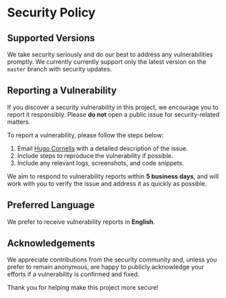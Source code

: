 # Security Policy

## Supported Versions

We take security seriously and do our best to address any
vulnerabilities promptly.  We currently currently support only the
latest version on the ``master`` branch with security updates.


## Reporting a Vulnerability

If you discover a security vulnerability in this project, we encourage
you to report it responsibly.  Please **do not** open a public issue
for security-related matters.

To report a vulnerability, please follow the steps below:

1. Email [Hugo Cornelis](mailto:hugo.cornelis@gmail.com) with a
   detailed description of the issue.
2. Include steps to reproduce the vulnerability if possible.
3. Include any relevant logs, screenshots, and code snippets.

We aim to respond to vulnerability reports within **5 business days**,
and will work with you to verify the issue and address it as quickly
as possible.


## Preferred Language

We prefer to receive vulnerability reports in **English**.


## Acknowledgements

We appreciate contributions from the security community and, unless
you prefer to remain anonymous, are happy to publicly acknowledge your
efforts if a vulnerability is confirmed and fixed.

Thank you for helping make this project more secure!

